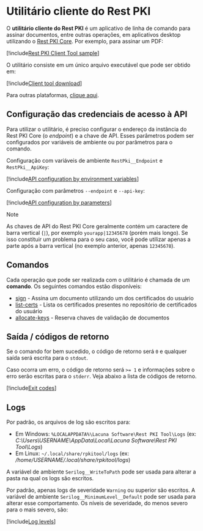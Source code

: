﻿# Utilitário cliente do Rest PKI

O **utilitário cliente do Rest PKI** é um aplicativo de linha de comando para assinar documentos, entre outras operações, em aplicativos desktop utilizando o 
[Rest PKI Core](../../index.md). Por exemplo, para assinar um PDF:

[!include[Rest PKI Client Tool sample](../../../../../../includes/rest-pki/core/client-tool/sample.md)]

O utilitário consiste em um único arquivo executável que pode ser obtido em:

[!include[Client tool download](../../../../../../includes/rest-pki/core/client-tool/download.md)]

Para outras plataformas, [clique aqui](https://cdn.lacunasoftware.com/restpkicore/client-tool/).

## Configuração das credenciais de acesso à API

Para utilizar o utilitário, é preciso configurar o endereço da instância do Rest PKI Core (o *endpoint*) e a chave de API. Esses parâmetros podem ser configurados
por variáveis de ambiente ou por parâmetros para o comando.

Configuração com variáveis de ambiente `RestPki__Endpoint` e `RestPki__ApiKey`:

[!include[API configuration by environment variables](../../../../../../includes/rest-pki/core/client-tool/api-config-env.md)]

Configuração com parâmetros `--endpoint` e `--api-key`:

[!include[API configuration by parameters](../../../../../../includes/rest-pki/core/client-tool/api-config-params.md)]

> [!NOTE]
> As chaves de API do Rest PKI Core geralmente contém um caractere de barra vertical (`|`), por exemplo `yourapp|12345678` (porém mais longo). Se isso constituir
> um problema para o seu caso, você pode utilizar apenas a parte após a barra vertical (no exemplo anterior, apenas `12345678`).

## Comandos

Cada operação que pode ser realizada com o utilitário é chamada de um **comando**. Os seguintes comandos estão disponíveis:

* [sign](sign.md) - Assina um documento utilizando um dos certificados do usuário
* [list-certs](list-certs.md) - Lista os certificados presentes no repositório de certificados do usuário
* [allocate-keys](allocate-keys.md) - Reserva chaves de validação de documentos

## Saída / códigos de retorno

Se o comando for bem sucedido, o código de retorno será `0` e qualquer saída será escrita para o `stdout`.

Caso ocorra um erro, o código de retorno será `>= 1` e informações sobre o erro serão escritas para o `stderr`. Veja abaixo a lista de códigos de retorno.

[!include[Exit codes](../../../../../../includes/rest-pki/core/client-tool/exit-codes.md)]

## Logs

Por padrão, os arquivos de log são escritos para:

* Em Windows: `%LOCALAPPDATA%\Lacuna Software\Rest PKI Tool\Logs` (ex: *C:\Users\USERNAME\AppData\Local\Lacuna Software\Rest PKI Tool\Logs*)
* Em Linux: `~/.local/share/rpkitool/logs` (ex: */home/USERNAME/.local/share/rpkitool/logs*)

A variável de ambiente `Serilog__WriteToPath` pode ser usada para alterar a pasta na qual os logs são escritos.

Por padrão, apenas logs de severidade `Warning` ou superior são escritos. A variável de ambiente `Serilog__MinimumLevel__Default` pode ser usada para alterar esse
comportamento. Os níveis de severidade, do menos severo para o mais severo, são:

[!include[Log levels](../../../../../../includes/rest-pki/core/client-tool/log-levels.md)]

